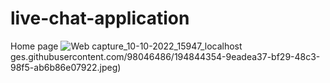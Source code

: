 # live-chat-application
Home page
![Web capture_10-10-2022_15947_localhost](https://user-images.githubusercontent.com/98046486/194844366-86f8fb2b-d602-4ddd-a58e-a7db1ad9c8ed.jpeg)
ges.githubusercontent.com/98046486/194844354-9eadea37-bf29-48c3-98f5-ab6b86e07922.jpeg)
